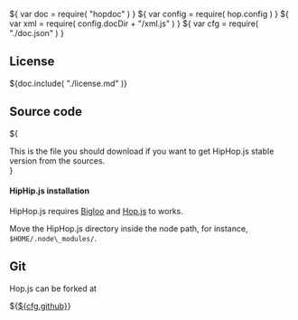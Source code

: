 ${ var doc = require( "hopdoc" ) }
${ var config = require( hop.config ) }
${ var xml = require( config.docDir + "/xml.js" ) }
${ var cfg = require( "./doc.json" ) }

## License ##

${doc.include( "./license.md" )}

## Source code ##

${<div class="row">
  <div class="col-xs-9">
This is the file you should download if you want to get HipHop.js
  stable version from the sources.
  </div>
  <div class="col-xs-3">
    <xml.downloadButton
       class="success"
       title="Stable"
       icon="glyphicon-download"
       href=${cfg.urlbase + "/hiphopjs-" + cfg.version + ".tar.gz"}/>
  </div>
</div>}

#### HipHip.js installation ####

HipHop.js requires
[Bigloo](http://www-sop.inria.fr/members/Manuel.Serrano/bigloo/) and
[Hop.js](http://hop-dev.inria.fr/home/index.html) to works.

Move the HipHop.js directory inside the node path, for instance, `$HOME/.node\_modules/`.

## Git ##

Hop.js can be forked at

${<a href=${cfg.github}>${cfg.github}</a>}
